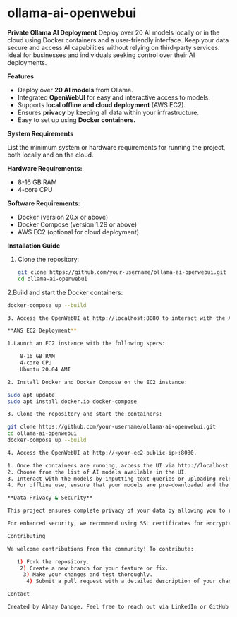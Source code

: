 # ollama-ai-openwebui
**Private Ollama AI Deployment**  Deploy over 20 AI models locally or in the cloud using Docker containers and a user-friendly interface. Keep your data secure and access AI capabilities without relying on third-party services. Ideal for businesses and individuals seeking control over their AI deployments.

**Features**

- Deploy over **20 AI models** from Ollama.
- Integrated **OpenWebUI** for easy and interactive access to models.
- Supports **local offline and cloud deployment** (AWS EC2).
- Ensures **privacy** by keeping all data within your infrastructure.
- Easy to set up using **Docker containers.**

**System Requirements**

List the minimum system or hardware requirements for running the project, both locally and on the cloud.

**Hardware Requirements:**
- 8-16 GB RAM
- 4-core CPU

**Software Requirements:**
- Docker (version 20.x or above)
- Docker Compose (version 1.29 or above)
- AWS EC2 (optional for cloud deployment)

**Installation Guide**
1. Clone the repository:
   ```bash
   git clone https://github.com/your-username/ollama-ai-openwebui.git
   cd ollama-ai-openwebui

2.Build and start the Docker containers:

```bash
docker-compose up --build

3. Access the OpenWebUI at http://localhost:8080 to interact with the AI models.

**AWS EC2 Deployment**

1.Launch an EC2 instance with the following specs:

    8-16 GB RAM
    4-core CPU
    Ubuntu 20.04 AMI

2. Install Docker and Docker Compose on the EC2 instance:

sudo apt update
sudo apt install docker.io docker-compose

3. Clone the repository and start the containers:

git clone https://github.com/your-username/ollama-ai-openwebui.git
cd ollama-ai-openwebui
docker-compose up --build

4. Access the OpenWebUI at http://<your-ec2-public-ip>:8080.

1. Once the containers are running, access the UI via http://localhost:8080 or http://<your-ec2-public-ip>:8080 on the cloud.
2. Choose from the list of AI models available in the UI.
3. Interact with the models by inputting text queries or uploading relevant data.
4. For offline use, ensure that your models are pre-downloaded and the containers are running in an isolated environment.

**Data Privacy & Security**

This project ensures complete privacy of your data by allowing you to run AI models on your local infrastructure or in a private cloud. No data is sent to external servers, and all interactions with the models remain within your control. This makes the project suitable for sensitive applications in healthcare, finance, legal, and other industries where data privacy is a priority.

For enhanced security, we recommend using SSL certificates for encrypted communications and setting up access controls for user authentication.

Contributing

We welcome contributions from the community! To contribute:

   1) Fork the repository.
    2) Create a new branch for your feature or fix.
     3) Make your changes and test thoroughly.
      4) Submit a pull request with a detailed description of your changes.

Contact

Created by Abhay Dandge. Feel free to reach out via LinkedIn or GitHub.
